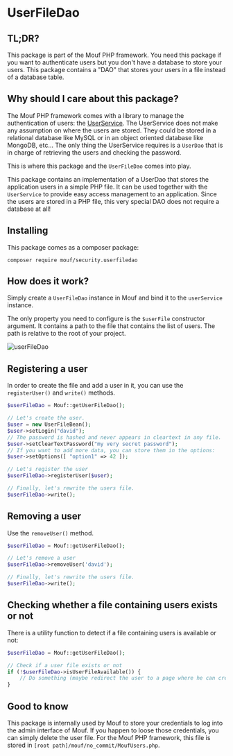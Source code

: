 UserFileDao
===========

TL;DR?
------

This package is part of the Mouf PHP framework.
You need this package if you want to authenticate users but you don't have a database to store your users.
This package contains a "DAO" that stores your users in a file instead of a database table.

Why should I care about this package?
-------------------------------------

The Mouf PHP framework comes with a library to manage the authentication of users: the [UserService](http://mouf-php.com/packages/mouf/security.userservice).
The UserService does not make any assumption on where the users are stored. They could be stored in a relational database
like MySQL or in an object oriented database like MongoDB, etc... The only thing the UserService requires is a `UserDao`
that is in charge of retrieving the users and checking the password.

This is where this package and the `UserFileDao` comes into play.

This package contains an implementation of a UserDao that stores the application users in a simple PHP file.
It can be used together with the `UserService` to provide easy access management to an application.
Since the users are stored in a PHP file, this very special DAO does not require a database at all!

Installing
----------

This package comes as a composer package:

```shell
composer require mouf/security.userfiledao
```


How does it work?
-----------------

Simply create a `UserFileDao` instance in Mouf and bind it to the `userService` instance.

The only property you need to configure is the `$userFile` constructor argument.
It contains a path to the file that contains the list of users.
The path is relative to the root of your project.

![userFileDao](doc/images/userfiledao.png)

Registering a user
------------------

In order to create the file and add a user in it, you can use the `registerUser()` and `write()` methods.

```php
$userFileDao = Mouf::getUserFileDao();

// Let's create the user.
$user = new UserFileBean();
$user->setLogin("david");
// The password is hashed and never appears in cleartext in any file.
$user->setClearTextPassword("my very secret password");
// If you want to add more data, you can store them in the options:
$user->setOptions([ "option1" => 42 ]);

// Let's register the user
$userFileDao->registerUser($user);

// Finally, let's rewrite the users file.
$userFileDao->write();
```

Removing a user
---------------

Use the `removeUser()` method.

```php
$userFileDao = Mouf::getUserFileDao();

// Let's remove a user
$userFileDao->removeUser('david');

// Finally, let's rewrite the users file.
$userFileDao->write();
```

Checking whether a file containing users exists or not
------------------------------------------------------

There is a utility function to detect if a file containing users is available or not:

```php
$userFileDao = Mouf::getUserFileDao();

// Check if a user file exists or not
if (!$userFileDao->isUserFileAvailable()) {
	// Do something (maybe redirect the user to a page where he can create a user?)
}
```

Good to know
------------

This package is internally used by Mouf to store your credentials to log into the admin interface of Mouf.
If you happen to loose those credentials, you can simply delete the user file. For the Mouf PHP framework,
this file is stored in `[root path]/mouf/no_commit/MoufUsers.php`.
